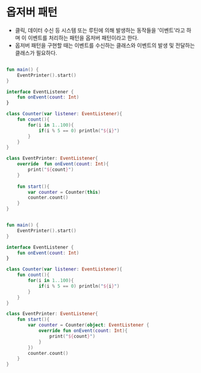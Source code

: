 # 옵저버 패턴

- 클릭, 데이터 수신 등 시스템 또는 루틴에 의해 발생하는 동작들을 '이벤트'라고 하며 이 이벤트를 처리하는 패턴을 옵저버 패턴이라고 한다.
- 옵저버 패턴을 구현할 때는 이벤트를 수신하는 클래스와 이벤트의 발생 및 전달하는 클래스가 필요하다.

```kotlin

fun main() {
    EventPrinter().start()
}

interface EventListener {
    fun onEvent(count: Int)
}

class Counter(var listener: EventListener){
    fun count(){
        for(i in 1..100){
            if(i % 5 == 0) println("${i}")
        }
    }
}

class EventPrinter: EventListener{
    override  fun onEvent(count: Int){
        print("${count}")
    }
    
    fun start(){
        var counter = Counter(this)
        counter.count()
    }
}

```

```kotlin

fun main() {
    EventPrinter().start()
}

interface EventListener {
    fun onEvent(count: Int)
}

class Counter(var listener: EventListener){
    fun count(){
        for(i in 1..100){
            if(i % 5 == 0) println("${i}")
        }
    }
}

class EventPrinter: EventListener{
    fun start(){
        var counter = Counter(object: EventListener {
            override fun onEvent(count: Int){
                print("${count}")
            }
        })
        counter.count()
    }
}

```

